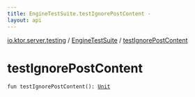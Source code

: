```yaml
---
title: EngineTestSuite.testIgnorePostContent - 
layout: api
---
```


<div class='api-docs-breadcrumbs'><a href="../index.html">io.ktor.server.testing</a> / <a href="index.html">EngineTestSuite</a> / <a href="./test-ignore-post-content.html">testIgnorePostContent</a></div>

# testIgnorePostContent

<div class="signature"><code><span class="keyword">fun </span><span class="identifier">testIgnorePostContent</span><span class="symbol">(</span><span class="symbol">)</span><span class="symbol">: </span><a href="https://kotlinlang.org/api/latest/jvm/stdlib/kotlin/-unit/index.html"><span class="identifier">Unit</span></a></code></div>
